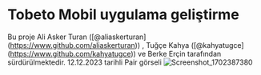 # Tobeto Mobil uygulama geliştirme

Bu proje Ali Asker Turan ([@aliaskerturan] (https://www.github.com/aliaskerturan)) , Tuğçe Kahya ([@kahyatugce] (https://www.github.com/kahyatugce)) ve Berke Erçin tarafından sürdürülmektedir. 
12.12.2023 tarihli Pair görseli
![Screenshot_1702387380](https://github.com/berkeercin/tobetomobileapp/assets/66337552/59cafad1-09b8-4b26-9377-7a8f90a5408e)
